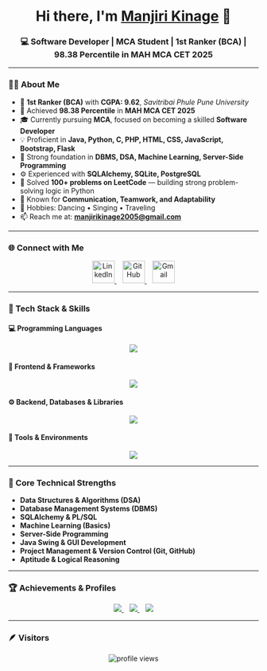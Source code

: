 <!-- 🌸 Hi there -->
<h1 align="center">Hi there, I'm <a href="https://github.com/ManjiriKinage" target="_blank">Manjiri Kinage</a> 👋</h1>
<h3 align="center">💻 Software Developer | MCA Student | 1st Ranker (BCA) | 98.38 Percentile in MAH MCA CET 2025</h3>

---

### 👩‍💻 About Me
- 🏅 **1st Ranker (BCA)** with **CGPA: 9.62**, *Savitribai Phule Pune University*  
- 🎯 Achieved **98.38 Percentile** in **MAH MCA CET 2025**  
- 🎓 Currently pursuing **MCA**, focused on becoming a skilled **Software Developer**  
- 💡 Proficient in **Java, Python, C, PHP, HTML, CSS, JavaScript, Bootstrap, Flask**  
- 🧠 Strong foundation in **DBMS, DSA, Machine Learning, Server-Side Programming**  
- ⚙️ Experienced with **SQLAlchemy, SQLite, PostgreSQL**  
- 🧩 Solved **100+ problems on LeetCode** — building strong problem-solving logic in Python  
- 💬 Known for **Communication, Teamwork, and Adaptability**  
- 🎨 Hobbies: Dancing • Singing • Traveling  
- 📫 Reach me at: **[manjirikinage2005@gmail.com](mailto:manjirikinage2005@gmail.com)**  

---

### 🌐 Connect with Me
<p align="center">
  <a href="https://www.linkedin.com/in/manjiri-kinage/" target="_blank">
    <img src="https://skillicons.dev/icons?i=linkedin" width="45px" alt="LinkedIn"/>
  </a>
  &nbsp;&nbsp;
  <a href="https://github.com/ManjiriKinage" target="_blank">
    <img src="https://skillicons.dev/icons?i=github" width="45px" alt="GitHub"/>
  </a>
  &nbsp;&nbsp;
  <a href="mailto:manjirikinage2005@gmail.com" target="_blank">
    <img src="https://cdn.jsdelivr.net/gh/simple-icons/simple-icons/icons/gmail.svg" width="45px" alt="Gmail"/>
  </a>
</p>

---

### 🧠 Tech Stack & Skills

#### 💻 Programming Languages
<p align="center">
  <img src="https://skillicons.dev/icons?i=java,python,c,php,js" />
</p>

#### 🎨 Frontend & Frameworks
<p align="center">
  <img src="https://skillicons.dev/icons?i=html,css,bootstrap" />
</p>

#### ⚙️ Backend, Databases & Libraries
<p align="center">
  <img src="https://skillicons.dev/icons?i=flask,sqlite,postgresql" />
</p>

#### 🧰 Tools & Environments
<p align="center">
  <img src="https://skillicons.dev/icons?i=vscode,git,github,linux,windows" />
</p>

---

### 🧩 Core Technical Strengths
- **Data Structures & Algorithms (DSA)**  
- **Database Management Systems (DBMS)**  
- **SQLAlchemy & PL/SQL**  
- **Machine Learning (Basics)**  
- **Server-Side Programming**  
- **Java Swing & GUI Development**  
- **Project Management & Version Control (Git, GitHub)**  
- **Aptitude & Logical Reasoning**

---

### 🏆 Achievements & Profiles
<p align="center">
  <a href="https://leetcode.com/your-leetcode-username" target="_blank">
    <img src="https://img.shields.io/badge/LeetCode-100%2B%20problems%20solved-orange?style=for-the-badge&logo=leetcode" />
  </a>
  &nbsp;&nbsp;
  <a href="https://www.linkedin.com/in/manjiri-kinage/" target="_blank">
    <img src="https://img.shields.io/badge/BCA-1st%20Ranker%20🏅-blueviolet?style=for-the-badge" />
  </a>
  &nbsp;&nbsp;
  <img src="https://img.shields.io/badge/MAH%20MCA%20CET-98.38%20Percentile-success?style=for-the-badge" />
</p>

---

### 🪶 Visitors
<p align="center">
  <img src="https://komarev.com/ghpvc/?username=ManjiriKinage&label=Profile%20Views&color=brightgreen&style=for-the-badge" alt="profile views" />
</p>
